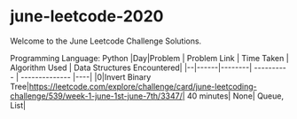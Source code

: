 # june-leetcode-2020

Welcome to the June Leetcode Challenge Solutions.

Programming Language: Python
|Day|Problem | Problem Link | Time Taken | Algorithm Used | Data Structures Encountered|
|--|------|--------| ---------- | -------------- |----|
|0|Invert Binary Tree|https://leetcode.com/explore/challenge/card/june-leetcoding-challenge/539/week-1-june-1st-june-7th/3347/| 40 minutes| None| Queue, List|
